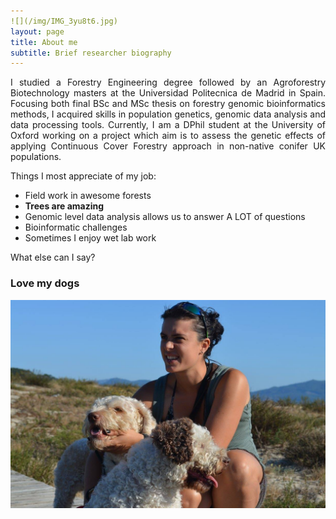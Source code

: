 ```yaml
---
![](/img/IMG_3yu8t6.jpg)
layout: page
title: About me
subtitle: Brief researcher biography
---
```

<p style='text-align: justify;'> 
I studied a Forestry Engineering degree followed by an Agroforestry Biotechnology masters at the Universidad Politecnica de Madrid in Spain. Focusing both final BSc and MSc thesis on forestry genomic bioinformatics methods, I acquired skills in population genetics, genomic data analysis and data processing tools. Currently, I am a DPhil student at the University of Oxford working on a project which aim is to assess the genetic effects of applying Continuous Cover Forestry approach in non-native conifer UK populations. 
</p>
Things I most appreciate of my job:

- Field work in awesome forests
- **Trees are amazing**
- Genomic level data analysis allows us to answer A LOT of questions
- Bioinformatic challenges
- Sometimes I enjoy wet lab work

What else can I say?

### Love my dogs

![](/img/hya.jpg)
